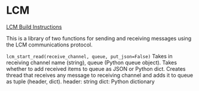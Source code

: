 # LCM

[LCM Build Instructions](https://lcm-proj.github.io/build_instructions.html)

This is a library of two functions for sending and receiving messages using the LCM communications protocol.

`lcm_start_read(receive_channel, queue, put_json=False)`
Takes in receiving channel name (string), queue (Python queue object).
Takes whether to add received items to queue as JSON or Python dict.
Creates thread that receives any message to receiving channel and adds
it to queue as tuple (header, dict).
header: string
dict: Python dictionary

